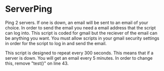 # ServerPing
Ping 2 servers. If one is down, an email will be sent to an email of your choice. In order to send the email you need a email address that the script can log into. This script is coded for gmail but the reciever of the email can be anything you want. You must allow scripts in your gmail security settings in order for the script to log in and send the email. 


This script is designed to repeat every 300 seconds. This means that if a server is down. You will get an email every 5 minutes. In order to change this, remove "test()" on line 43. 
